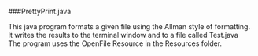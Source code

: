 ###PrettyPrint.java

This java program formats a given file using the Allman style of formatting.
It writes the results to the terminal window and to a file called Test.java
<br>
The program uses the OpenFile Resource in the Resources folder.
